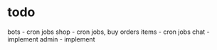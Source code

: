 # todo

bots - cron jobs
shop - cron jobs, buy orders
items - cron jobs
chat - implement
admin - implement
